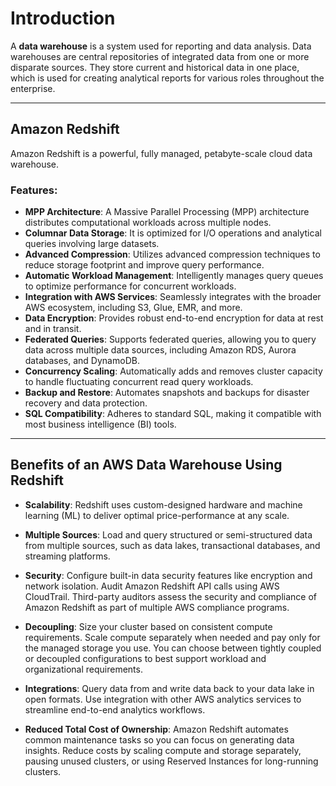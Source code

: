 # Introduction

A **data warehouse** is a system used for reporting and data analysis. Data warehouses are central repositories of integrated data from one or more disparate sources. They store current and historical data in one place, which is used for creating analytical reports for various roles throughout the enterprise.

---

## Amazon Redshift

Amazon Redshift is a powerful, fully managed, petabyte-scale cloud data warehouse.

### Features:

* **MPP Architecture**: A Massive Parallel Processing (MPP) architecture distributes computational workloads across multiple nodes.
* **Columnar Data Storage**: It is optimized for I/O operations and analytical queries involving large datasets.
* **Advanced Compression**: Utilizes advanced compression techniques to reduce storage footprint and improve query performance.
* **Automatic Workload Management**: Intelligently manages query queues to optimize performance for concurrent workloads.
* **Integration with AWS Services**: Seamlessly integrates with the broader AWS ecosystem, including S3, Glue, EMR, and more.
* **Data Encryption**: Provides robust end-to-end encryption for data at rest and in transit.
* **Federated Queries**: Supports federated queries, allowing you to query data across multiple data sources, including Amazon RDS, Aurora databases, and DynamoDB.
* **Concurrency Scaling**: Automatically adds and removes cluster capacity to handle fluctuating concurrent read query workloads.
* **Backup and Restore**: Automates snapshots and backups for disaster recovery and data protection.
* **SQL Compatibility**: Adheres to standard SQL, making it compatible with most business intelligence (BI) tools.

---

## Benefits of an AWS Data Warehouse Using Redshift

* **Scalability**:
    Redshift uses custom-designed hardware and machine learning (ML) to deliver optimal price-performance at any scale.

* **Multiple Sources**:
    Load and query structured or semi-structured data from multiple sources, such as data lakes, transactional databases, and streaming platforms.

* **Security**:
    Configure built-in data security features like encryption and network isolation. Audit Amazon Redshift API calls using AWS CloudTrail. Third-party auditors assess the security and compliance of Amazon Redshift as part of multiple AWS compliance programs.

* **Decoupling**:
    Size your cluster based on consistent compute requirements. Scale compute separately when needed and pay only for the managed storage you use. You can choose between tightly coupled or decoupled configurations to best support workload and organizational requirements.

* **Integrations**:
    Query data from and write data back to your data lake in open formats. Use integration with other AWS analytics services to streamline end-to-end analytics workflows.

* **Reduced Total Cost of Ownership**:
    Amazon Redshift automates common maintenance tasks so you can focus on generating data insights. Reduce costs by scaling compute and storage separately, pausing unused clusters, or using Reserved Instances for long-running clusters.